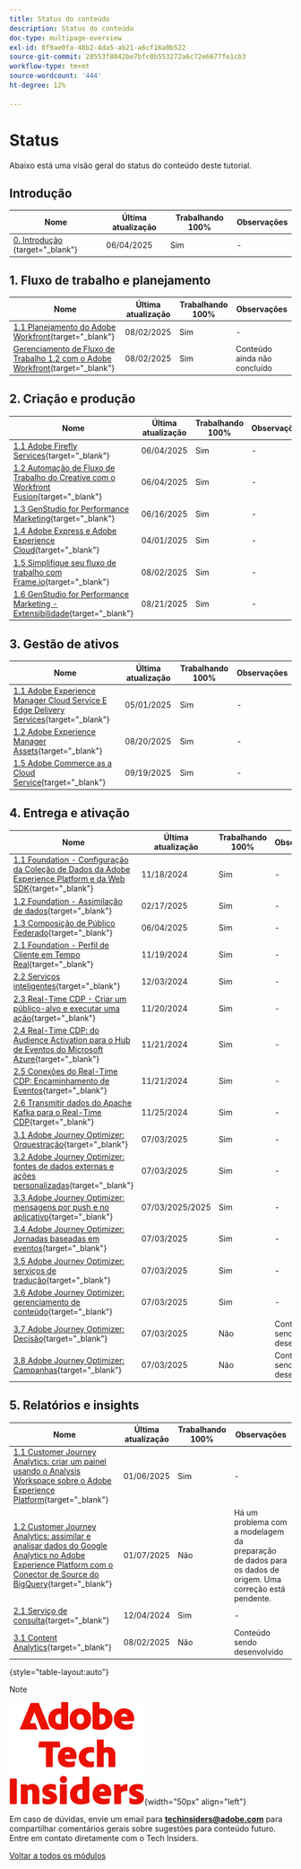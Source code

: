 ```yaml
---
title: Status do conteúdo
description: Status do conteúdo
doc-type: multipage-overview
exl-id: 8f9ae0fa-48b2-4da5-ab21-a6cf16a0b522
source-git-commit: 28553f8042be7bfc0b553272a6c72e6677fe1cb3
workflow-type: tm+mt
source-wordcount: '444'
ht-degree: 12%

---
```


# Status

Abaixo está uma visão geral do status do conteúdo deste tutorial.

## Introdução

| Nome | Última atualização | Trabalhando 100% | Observações |
| ---------------------- | ------------ | ------------ |------------ |
| [0. Introdução ](./modules/getting-started/gettingstarted/getting-started.md){target="_blank"} | 06/04/2025 | Sim | - |

## &#x200B;1. Fluxo de trabalho e planejamento

| Nome | Última atualização | Trabalhando 100% | Observações |
| ---------------------- | ------------ | ------------ |------------ |
| [1.1 Planejamento do Adobe Workfront](./modules/workflow-planning/module1.1/wfplanning.md){target="_blank"} | 08/02/2025 | Sim | - |
| [Gerenciamento de Fluxo de Trabalho 1.2 com o Adobe Workfront](./modules/workflow-planning/module1.2/workfront.md){target="_blank"} | 08/02/2025 | Sim | Conteúdo ainda não concluído |

## &#x200B;2. Criação e produção

| Nome | Última atualização | Trabalhando 100% | Observações |
| ---------------------- | ------------ | ------------ |------------ |
| [1.1 Adobe Firefly Services](./modules/creation-production/module1.1/firefly-services.md){target="_blank"} | 06/04/2025 | Sim | - |
| [1.2 Automação de Fluxo de Trabalho do Creative com o Workfront Fusion](./modules/creation-production/module1.2/automation.md){target="_blank"} | 06/04/2025 | Sim | - |
| [1.3 GenStudio for Performance Marketing](./modules/creation-production/module1.3/genstudio.md){target="_blank"} | 06/16/2025 | Sim | - |
| [1.4 Adobe Express e Adobe Experience Cloud](./modules/creation-production/module1.4/express.md){target="_blank"} | 04/01/2025 | Sim | - |
| [1.5 Simplifique seu fluxo de trabalho com Frame.io](./modules/creation-production/module1.5/frameio.md){target="_blank"} | 08/02/2025 | Sim | - |
| [1.6 GenStudio for Performance Marketing - Extensibilidade](./modules/creation-production/module1.6/genstudioext.md){target="_blank"} | 08/21/2025 | Sim | - |


## &#x200B;3. Gestão de ativos

| Nome | Última atualização | Trabalhando 100% | Observações |
| ---------------------- | ------------ | ------------ |------------ |
| [1.1 Adobe Experience Manager Cloud Service E Edge Delivery Services](./modules/asset-mgmt/module2.1/aemcs.md){target="_blank"} | 05/01/2025 | Sim | - |
| [1.2 Adobe Experience Manager Assets](./modules/asset-mgmt/module2.2/aemassets.md){target="_blank"} | 08/20/2025 | Sim | - |
| [1.5 Adobe Commerce as a Cloud Service](./modules/asset-mgmt/module1.5/accs.md){target="_blank"} | 09/19/2025 | Sim | - |

## &#x200B;4. Entrega e ativação

| Nome | Última atualização | Trabalhando 100% | Observações |
| ---------------------- | ------------ | ------------ |------------ |
| [1.1 Foundation - Configuração da Coleção de Dados da Adobe Experience Platform e da Web SDK](./modules/delivery-activation/datacollection/dc1.1/data-ingestion-launch-web-sdk.md){target="_blank"} | 11/18/2024 | Sim | - |
| [1.2 Foundation - Assimilação de dados](./modules/delivery-activation/datacollection/dc1.2/data-ingestion.md){target="_blank"} | 02/17/2025 | Sim | - |
| [1.3 Composição de Público Federado](./modules/delivery-activation/datacollection/dc1.3/fac.md){target="_blank"} | 06/04/2025 | Sim | - |
| [2.1 Foundation - Perfil de Cliente em Tempo Real](./modules/delivery-activation/rtcdp-b2c/rtcdpb2c-1/real-time-customer-profile.md){target="_blank"} | 11/19/2024 | Sim | - |
| [2.2 Serviços inteligentes](./modules/delivery-activation/rtcdp-b2c/rtcdpb2c-2/intelligent-services.md){target="_blank"} | 12/03/2024 | Sim | - |
| [2.3 Real-Time CDP - Criar um público-alvo e executar uma ação](./modules/delivery-activation/rtcdp-b2c/rtcdpb2c-3/real-time-cdp-build-a-segment-take-action.md){target="_blank"} | 11/20/2024 | Sim | - |
| [2.4 Real-Time CDP: do Audience Activation para o Hub de Eventos do Microsoft Azure](./modules/delivery-activation/rtcdp-b2c/rtcdpb2c-4/segment-activation-microsoft-azure-eventhub.md){target="_blank"} | 11/21/2024 | Sim | - |
| [2.5 Conexões do Real-Time CDP: Encaminhamento de Eventos](./modules/delivery-activation/rtcdp-b2c/rtcdpb2c-5/aep-data-collection-ssf.md){target="_blank"} | 11/21/2024 | Sim | - |
| [2.6 Transmitir dados do Apache Kafka para o Real-Time CDP](./modules/delivery-activation/rtcdp-b2c/rtcdpb2c-6/aep-apache-kafka.md){target="_blank"} | 11/25/2024 | Sim | - |
| [3.1 Adobe Journey Optimizer: Orquestração](./modules/delivery-activation/ajo-b2c/ajob2c-1/journey-orchestration-create-account.md){target="_blank"} | 07/03/2025 | Sim | - |
| [3.2 Adobe Journey Optimizer: fontes de dados externas e ações personalizadas](./modules/delivery-activation/ajo-b2c/ajob2c-2/journey-orchestration-external-weather-api-sms.md){target="_blank"} | 07/03/2025 | Sim | - |
| [3.3 Adobe Journey Optimizer: mensagens por push e no aplicativo](./modules/delivery-activation/ajo-b2c/ajob2c-3/ajopushinapp.md){target="_blank"} | 07/03/2025/2025 | Sim | - |
| [3.4 Adobe Journey Optimizer: Jornadas baseadas em eventos](./modules/delivery-activation/ajo-b2c/ajob2c-4/journeyoptimizer.md){target="_blank"} | 07/03/2025 | Sim | - |
| [3.5 Adobe Journey Optimizer: serviços de tradução](./modules/delivery-activation/ajo-b2c/ajob2c-5/ajotranslationsvcs.md){target="_blank"} | 07/03/2025 | Sim | - |
| [3.6 Adobe Journey Optimizer: gerenciamento de conteúdo](./modules/delivery-activation/ajo-b2c/ajob2c-6/ajocontent.md){target="_blank"} | 07/03/2025 | Sim | - |
| [3.7 Adobe Journey Optimizer: Decisão](./modules/delivery-activation/ajo-b2c/ajob2c-7/ajo-decisioning.md){target="_blank"} | 07/03/2025 | Não | Conteúdo sendo desenvolvido |
| [3.8 Adobe Journey Optimizer: Campanhas](./modules/delivery-activation/ajo-b2c/ajob2c-8/ajocampaigns.md){target="_blank"} | 07/03/2025 | Não | Conteúdo sendo desenvolvido |

## &#x200B;5. Relatórios e insights

| Nome | Última atualização | Trabalhando 100% | Observações |
| ---------------------- | ------------ | ------------ |------------ |
| [1.1 Customer Journey Analytics: criar um painel usando o Analysis Workspace sobre o Adobe Experience Platform](./modules/reporting-insights/cja-b2c/cjab2c-1/customer-journey-analytics-build-a-dashboard.md){target="_blank"} | 01/06/2025 | Sim | - |
| [1.2 Customer Journey Analytics: assimilar e analisar dados do Google Analytics no Adobe Experience Platform com o Conector de Source do BigQuery](./modules/reporting-insights/cja-b2c/cjab2c-2/customer-journey-analytics-bigquery-gcp.md){target="_blank"} | 01/07/2025 | Não | Há um problema com a modelagem da preparação de dados para os dados de origem. Uma correção está pendente. |
| [2.1 Serviço de consulta](./modules/reporting-insights/datadistiller/dd-1/query-service.md){target="_blank"} | 12/04/2024 | Sim | - |
| [3.1 Content Analytics](./modules/reporting-insights/content/module3.1/contentanalytics.md){target="_blank"} | 08/02/2025 | Não | Conteúdo sendo desenvolvido |

{style="table-layout:auto"}

>[!NOTE]
>
>![Informantes técnicos](./assets/images/techinsiders.png){width="50px" align="left"}
>
>Em caso de dúvidas, envie um email para **techinsiders@adobe.com** para compartilhar comentários gerais sobre sugestões para conteúdo futuro. Entre em contato diretamente com o Tech Insiders.

[Voltar a todos os módulos](./overview.md)
